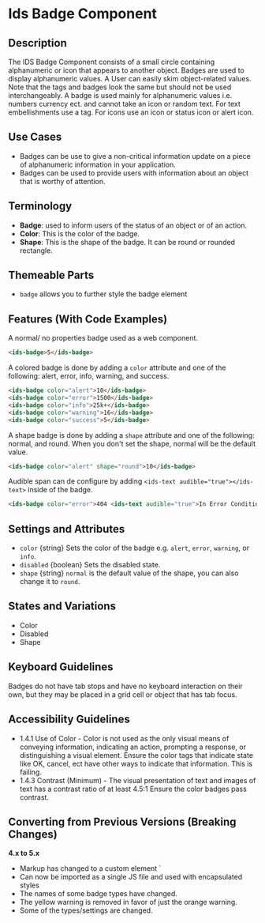 # Ids Badge Component

## Description

The IDS Badge Component consists of a small circle containing alphanumeric or icon that appears to another object. Badges are used to display alphanumeric values. A User can easily skim object-related values. Note that the tags and badges look the same but should not be used interchangeably. A badge is used mainly for alphanumeric values i.e. numbers currency ect. and cannot take an icon or random text. For text embellishments use a tag. For icons use an icon or status icon or alert icon.

## Use Cases

- Badges can be use to give a non-critical information update on a piece of alphanumeric information in your application.
- Badges can be used to provide users with information about an object that is worthy of attention.

## Terminology

- **Badge**: used to inform users of the status of an object or of an action.
- **Color**: This is the color of the badge.
- **Shape**: This is the shape of the badge. It can be round or rounded rectangle.

## Themeable Parts

- `badge` allows you to further style the badge element

## Features (With Code Examples)

A normal/ no properties badge used as a web component.

```html
<ids-badge>5</ids-badge>
```

A colored badge is done by adding a `color` attribute and one of the following:
alert, error, info, warning, and success.

```html
<ids-badge color="alert">10</ids-badge>
<ids-badge color="error">1500</ids-badge>
<ids-badge color="info">25k+</ids-badge>
<ids-badge color="warning">16</ids-badge>
<ids-badge color="success">5</ids-badge>
```

A shape badge is done by adding a `shape` attribute and one of the following: normal, and round. When you don't set the shape, normal will be the default value.

```html
<ids-badge color="alert" shape="round">10</ids-badge>
```

Audible span can de configure by adding `<ids-text audible="true"></ids-text>` inside of the badge.

```html
<ids-badge color="error">404 <ids-text audible="true">In Error Condition</ids-text></ids-badge>
```

## Settings and Attributes

- `color` {string} Sets the color of the badge e.g. `alert`, `error`, `warning`, or `info`.
- `disabled` {boolean} Sets the disabled state.
- `shape` {string} `normal` is the default value of the shape, you can also change it to `round`.

## States and Variations

- Color
- Disabled
- Shape

## Keyboard Guidelines

Badges do not have tab stops and have no keyboard interaction on their own, but they may be placed in a grid cell or object that has tab focus.

## Accessibility Guidelines

- 1.4.1 Use of Color - Color is not used as the only visual means of conveying information, indicating an action, prompting a response, or distinguishing a visual element. Ensure the color tags that indicate state like OK, cancel, ect have other ways to indicate that information. This is failing.
- 1.4.3 Contrast (Minimum) - The visual presentation of text and images of text has a contrast ratio of at least 4.5:1 Ensure the color badges pass contrast.

## Converting from Previous Versions (Breaking Changes)

**4.x to 5.x**
- Markup has changed to a custom element `<ids-badge></ids-badge>
- Can now be imported as a single JS file and used with encapsulated styles
- The names of some badge types have changed.
- The yellow warning is removed in favor of just the orange warning.
- Some of the types/settings are changed.
